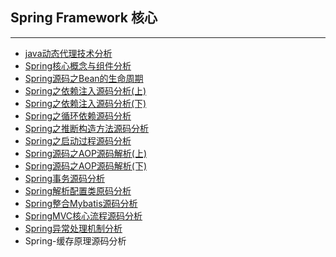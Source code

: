 ## Spring Framework 核心

***

- [java动态代理技术分析](docs/spring/1.java动态代理技术分析.md)
- [Spring核心概念与组件分析](docs/spring/2.Spring核心概念与组件分析.md)
- [Spring源码之Bean的生命周期](docs/spring/3.SpringBean的生命周期.md)
- [Spring之依赖注入源码分析(上)](docs/spring/4.Spring依赖注入源码解析(上).md)
- [Spring之依赖注入源码分析(下)](docs/spring/5.Spring依赖注入源码解析(下).md)
- [Spring之循环依赖源码分析](docs/spring/6.Spring之循环依赖底层源码解析.md)
- [Spring之推断构造方法源码分析](docs/spring/Spring之推断构造方法源码解析.md)
- [Spring之启动过程源码分析](docs/spring/Spring之启动过程源码解析.md)
- [Spring源码之AOP源码解析(上)](docs/spring/Spring-AOP源码解析(上).md)
- [Spring源码之AOP源码解析(下)](docs/spring/Spring-AOP源码解析(下).md)
- [Spring事务源码分析](docs/spring/Spring事务源码分析.md)
- [Spring解析配置类原码分析](docs/spring/Spring解析配置类源码分析.md)
- [Spring整合Mybatis源码分析](docs/spring/Spring整合Mybatis源码分析.md)
- [SpringMVC核心流程源码分析](docs/spring/SpringMVC源码分析.md)
- [Spring异常处理机制分析](docs/spring/Spring异常处理机制分析.md)
- Spring-缓存原理源码分析
